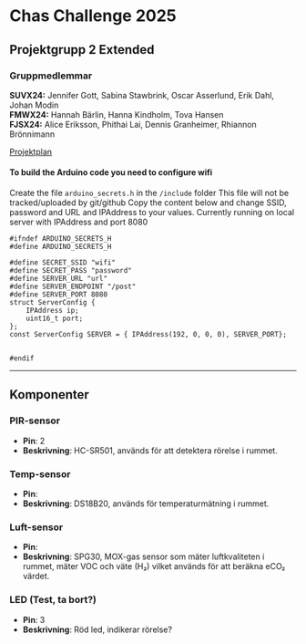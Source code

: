 # Chas Challenge 2025

## Projektgrupp 2 Extended

### Gruppmedlemmar

**SUVX24:** Jennifer Gott, Sabina Stawbrink, Oscar Asserlund, Erik Dahl, Johan Modin  
**FMWX24:** Hannah Bärlin, Hanna Kindholm, Tova Hansen  
**FJSX24:** Alice Eriksson, Phithai Lai, Dennis Granheimer, Rhiannon Brönnimann  

[Projektplan](https://github.com/Kusten-ar-klar-Chas-Challenge-2025/pax/blob/main/PROJEKTPLAN.md)


#### To build the Arduino code you need to configure wifi

Create the file `arduino_secrets.h` in the `/include` folder
This file will not be tracked/uploaded by git/github
Copy the content below and change SSID, password and URL and IPAddress to your values.
Currently running on local server with IPAddress and port 8080

```
#ifndef ARDUINO_SECRETS_H
#define ARDUINO_SECRETS_H

#define SECRET_SSID "wifi"
#define SECRET_PASS "password"
#define SERVER_URL "url"
#define SERVER_ENDPOINT "/post"
#define SERVER_PORT 8080
struct ServerConfig {
    IPAddress ip;
    uint16_t port;
};
const ServerConfig SERVER = { IPAddress(192, 0, 0, 0), SERVER_PORT};


#endif
```

---

## Komponenter

### PIR-sensor
- **Pin**: 2
- **Beskrivning**: HC-SR501, används för att detektera rörelse i rummet.

### Temp-sensor
- **Pin**: 
- **Beskrivning**: DS18B20, används för temperaturmätning i rummet.

### Luft-sensor
- **Pin**: 
- **Beskrivning**: SPG30, MOX-gas sensor som mäter luftkvaliteten i rummet, mäter VOC och väte (H₂) vilket används för att beräkna eCO₂ värdet.

### LED (Test, ta bort?)
- **Pin**: 3
- **Beskrivning**: Röd led, indikerar rörelse?

